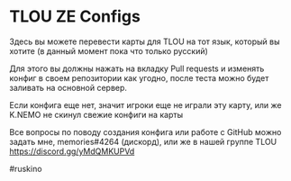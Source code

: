 # TLOU ZE Configs

Здесь вы можете перевести карты для TLOU на тот язык, который вы хотите (в данный момент пока что только русский)

Для этого вы должны нажать на вкладку Pull requests и изменять конфиг в своем репозитории как угодно, после теста можно будет заливать на основной сервер.

Если конфига еще нет, значит игроки еще не играли эту карту, или же K.NEMO не скинул свежие конфиги на карты

Все вопросы по поводу создания конфига или работе с GitHub можно задать мне, memories#4264 (дискорд), или же в нашей группе TLOU https://discord.gg/yMdQMKUPVd

#ruskino
